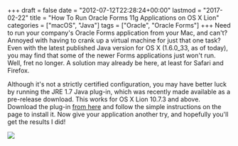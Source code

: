 +++
draft       = false
date        = "2012-07-12T22:28:24+00:00"
lastmod     = "2017-02-22"
title       = "How To Run Oracle Forms 11g Applications on OS X Lion"
categories  = ["macOS", "Java"]
tags        = ["Oracle", "Oracle Forms"]
+++
Need to run your company's Oracle Forms application from your Mac, and can't? Annoyed with having to crank up a virtual machine for just that one task? Even with the latest published Java version for OS X (1.6.0_33, as of today), you may find that some of the newer Forms applications just won't run. Well, fret no longer. A solution may already be here, at least for Safari and Firefox.

Although it's not a strictly certified configuration, you may have better luck by running the JRE 1.7 Java plug-in, which was recently made available as a pre-release download. This works for OS X Lion 10.7.3 and above. Download the plug-in [from here](http://jdk7.java.net/macportpreview/) and follow the simple instructions on the page to install it. Now give your application another try, and hopefully you'll get the results I did! 

![](/images/2012-07-12-run-oracle-forms-11g-applications-on-os-x-lion/8267cef641541001f78e2a3845a1349c5cc5c74dc6bf17b8a32fe537d9beaadd.jpg)